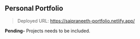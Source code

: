 ## Personal Portfolio

>Deployed URL: https://saipraneeth-portfolio.netlify.app/

**Pending-** Projects needs to be included.
